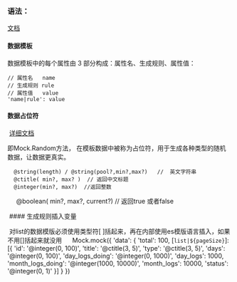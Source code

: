 ### 语法：

[文档](https://github.com/nuysoft/Mock/wiki/Syntax-Specification#%E6%95%B0%E6%8D%AE%E6%A8%A1%E6%9D%BF%E5%AE%9A%E4%B9%89%E8%A7%84%E8%8C%83-dtd)

  #### 数据模板
  
  数据模板中的每个属性由 3 部分构成：属性名、生成规则、属性值：

    // 属性名   name
    // 生成规则 rule
    // 属性值   value
    'name|rule': value
    
  #### 数据占位符
  
  [详细文档](https://segmentfault.com/a/1190000010211622)

  即Mock.Random方法， 在模板数据中被称为占位符，用于生成各种类型的随机数据，让数据更真实。

      @string(length) / @string(pool?,min?,max?)   //  英文字符串
      @ctitle( min?, max? )  // 返回中文标题
      @integer(min?, max?)  //返回整数
      @boolean( min?, max?, current?)  // 返回true 或者false

  #### 生成规则插入变量
  
  对list的数据模版必须使用类型符[ ]括起来，再在内部使用es模版语言插入，如果不用[]括起来就没用
  
    Mock.mock({
        'data': {
          'total': 100,
          [`list|${pageSize}`]: [{
            'id': '@integer(0, 100)',
            'title': '@ctitle(3, 5)',
            'type': '@ctitle(3, 5)',
            'days': '@integer(0, 100)',
            'day_logs_doing': '@integer(0, 1000)',
            'day_logs': 1000,
            'month_logs_doing': '@integer(1000, 10000)',
            'month_logs': 10000,
            'status': '@integer(0, 1)'
          }]
        }
      })
